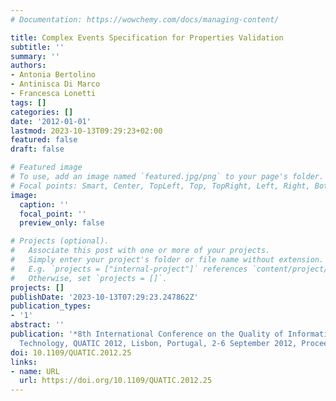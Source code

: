 ```yaml
---
# Documentation: https://wowchemy.com/docs/managing-content/

title: Complex Events Specification for Properties Validation
subtitle: ''
summary: ''
authors:
- Antonia Bertolino
- Antinisca Di Marco
- Francesca Lonetti
tags: []
categories: []
date: '2012-01-01'
lastmod: 2023-10-13T09:29:23+02:00
featured: false
draft: false

# Featured image
# To use, add an image named `featured.jpg/png` to your page's folder.
# Focal points: Smart, Center, TopLeft, Top, TopRight, Left, Right, BottomLeft, Bottom, BottomRight.
image:
  caption: ''
  focal_point: ''
  preview_only: false

# Projects (optional).
#   Associate this post with one or more of your projects.
#   Simply enter your project's folder or file name without extension.
#   E.g. `projects = ["internal-project"]` references `content/project/deep-learning/index.md`.
#   Otherwise, set `projects = []`.
projects: []
publishDate: '2023-10-13T07:29:23.247862Z'
publication_types:
- '1'
abstract: ''
publication: '*8th International Conference on the Quality of Information and Communications
  Technology, QUATIC 2012, Lisbon, Portugal, 2-6 September 2012, Proceedings*'
doi: 10.1109/QUATIC.2012.25
links:
- name: URL
  url: https://doi.org/10.1109/QUATIC.2012.25
---
```

